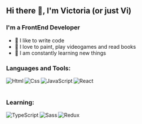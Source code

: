 ## Hi there 👋, I'm Victoria (or just Vi)
<!-- <img src="https://cdn.rawgit.com/sindresorhus/awesome/d7305f38d29fed78fa85652e3a63e154dd8e8829/media/badge.svg" alt="Awesome Badge"/> -->

### I'm a FrontEnd Developer
- 💞️ I like to write code
- 🎨 I love to paint, play videogames and read books
- 👀 I am constantly learning new things

### Languages and Tools:

<img align="left" alt="Html" src="https://img.icons8.com/nolan/64/html-5.png"/>
<img align="left" alt="Css" src="https://img.icons8.com/color/64/000000/css3.png"/>
<img align="left" alt="JavaScript" src="https://img.icons8.com/nolan/64/javascript.png"/>
<img align="left" alt="React" src="https://img.icons8.com/dusk/60/000000/react.png"/> 

<br />
<br />

### Learning:

<img align="left" alt="TypeScript" src="https://img.icons8.com/color/54/000000/typescript.png"/>
<img align="left" alt="Sass" src="https://img.icons8.com/color/54/000000/sass.png"/>
<img align="left" alt="Redux" src="https://img.icons8.com/color/54/000000/redux.png"/>

<!-- ![Anurag's GitHub stats](https://github-readme-stats.vercel.app/api?username=abramovavi&theme=radical&show_icons=true) -->
